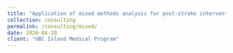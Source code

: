 ```yaml
---
title: "Application of mixed methods analysis for post-stroke intervention evaluation"
collection: consulting
permalink: /consulting/mixed/
date: 2020-04-20
client: "UBC Island Medical Program"
---
```

